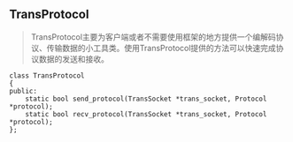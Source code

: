 ## TransProtocol ##

> TransProtocol主要为客户端或者不需要使用框架的地方提供一个编解码协议、传输数据的小工具类。使用TransProtocol提供的方法可以快速完成协议数据的发送和接收。
```
class TransProtocol
{
public:
	static bool send_protocol(TransSocket *trans_socket, Protocol *protocol);
	static bool recv_protocol(TransSocket *trans_socket, Protocol *protocol);
};
```